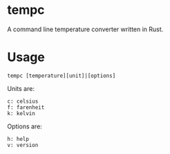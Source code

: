 # tempc
A command line temperature converter written in Rust.

# Usage

```
tempc [temperature][unit]|[options]
```
Units are:
```
c: celsius
f: farenheit
k: kelvin
```
Options are:
```
h: help
v: version
```

